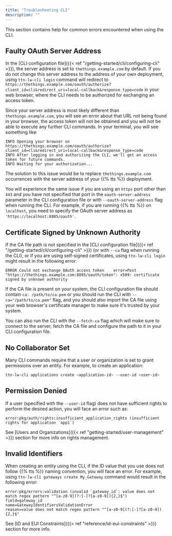 ```yaml
---
title: "Troubleshooting CLI"
description: ""
---
```


This section contains help for common errors encountered when using the CLI.

<!--more-->

## Faulty OAuth Server Address

In the [CLI configuration file]({{< ref "/getting-started/cli/configuring-cli" >}}), the server address is set to `thethings.example.com` by default. If you do not change this server address to the address of your own deployment, using `ttn-lw-cli login` command will redirect to `https://thethings.example.com/oauth/authorize?client_id=cli&redirect_uri=local-callback&response_type=code` in your web browser, where the CLI needs to be authorized for exchanging an access token.

Since your server address is most likely different than `thethings.example.com`, you will see an error about that URL not being found in your browser, the access token will not be obtained and you will not be able to execute any further CLI commands. In your terminal, you will see something like:

```
INFO Opening your browser on https://thethings.example.com/oauth/authorize?client_id=cli&redirect_uri=local-callback&response_type=code
INFO After logging in and authorizing the CLI, we'll get an access token for future commands.
INFO Waiting for your authorization...
```

The solution to this issue would be to replace `thethings.example.com` occurrences with the server address of your {{% tts %}} deployment.

You will experience the same issue if you are using an `https` port other than `443` and you have not specified that port in the `oauth-server-address` parameter in the CLI configuration file or with `--oauth-server-address` flag when running the CLI. For example, if you are running {{% tts %}} on `localhost`, you need to specify the OAuth server address as `'https://localhost:8885/oauth'`.

## Certificate Signed by Unknown Authority

If the CA file path is not specified in the [CLI configuration file]({{< ref "/getting-started/cli/configuring-cli" >}}) (or with `--ca` flag when running the CLI), or if you are using self-signed certificates, using `ttn-lw-cli login` might result in the following error:

```
ERROR Could not exchange OAuth access token    error=Post "https://thethings.example.com:8885/oauth/token": x509: certificate signed by unknown authority
```

If the CA file is present on your system, the CLI configuration file should contain `ca: /path/to/ca.pem` or you should run the CLI with `--ca="/path/to/ca.pem"` flag, and you should also import the CA file using your web browser's certificate manager to make sure it's trusted by your system.

You can also run the CLI with the `--fetch-ca` flag which will make sure to connect to the server, fetch the CA file and configure the path to it in your CLI configuration file.

## No Collaborator Set

Many CLI commands require that a user or organization is set to grant permissions over an entity. For example, to create an application:

```bash
ttn-lw-cli applications create <application-id> --user-id <user-id>
```

## Permission Denied

If a user (specified with the `--user-id` flag) does not have sufficient rights to perform the desired action, you will face an error such as:

```
error:pkg/auth/rights:insufficient_application_rights (insufficient rights for application `app1`)
```

See [Users and Organizations]({{< ref "getting-started/user-management" >}}) section for more info on rights management.

## Invalid Identifiers

When creating an entity using the CLI, if the ID value that you use does not follow {{% tts %}} naming convention, you will face an error. For example, using `ttn-lw-cli gateways create My_Gateway` command would result in the following error:

```
error:pkg/errors:validation (invalid `gateway_id`: value does not match regex pattern "^[a-z0-9](?:[-]?[a-z0-9]){2,}$")
field=gateway_id
name=GatewayIdentifiersValidationError
reason=value does not match regex pattern "^[a-z0-9](?:[-]?[a-z0-9]){2,}$"
```

See [ID and EUI Constraints]({{< ref "reference/id-eui-constraints" >}}) section for more info.